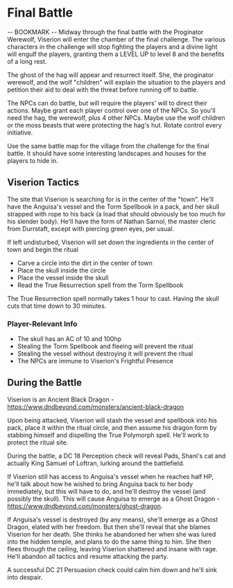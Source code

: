 # Final Battle
-- BOOKMARK --
Midway through the final battle with the Proginator Werewolf, Viserion will enter the chamber of the final challenge. The various characters in the challenge will stop fighting the players and a divine light will engulf the players, granting them a LEVEL UP to level 8 and the benefits of a long rest.

The ghost of the hag will appear and resurrect itself. She, the proginator werewolf, and the wolf "children" will explain the situation to the players and petition their aid to deal with the threat before running off to battle.

The NPCs can do battle, but will require the players' will to direct their actions. Maybe grant each player control over one of the NPCs. So you'll need the hag, the werewolf, plus 4 other NPCs. Maybe use the wolf children or the moss beasts that were protecting the hag's hut. Rotate control every initiative.

Use the same battle map for the village from the challenge for the final battle. It should have some interesting landscapes and houses for the players to hide in.

## Viserion Tactics
The site that Viserion is searching for is in the center of the "town". He'll have the Anguisa's vessel and the Torm Spellbook in a pack, and her skull strapped with rope to his back (a load that should obviously be too much for his slender body). He'll have the form of Nathan Sarnol, the master cleric from Durrstaft, except with piercing green eyes, per usual.

If left undisturbed, Viserion will set down the ingredients in the center of town and begin the ritual
* Carve a circle into the dirt in the center of town
* Place the skull inside the circle
* Place the vessel inside the skull
* Read the True Resurrection spell from the Torm Spellbook

The True Resurrection spell normally takes 1 hour to cast. Having the skull cuts that time down to 30 minutes.

### Player-Relevant Info
* The skull has an AC of 10 and 100hp
* Stealing the Torm Spellbook and fleeing will prevent the ritual
* Stealing the vessel without destroying it will prevent the ritual
* The NPCs are immune to Viserion's Frightful Presence

## During the Battle
Viserion is an Ancient Black Dragon - https://www.dndbeyond.com/monsters/ancient-black-dragon

Upon being attacked, Viserion will stash the vessel and spellbook into his pack, place it within the ritual circle, and then assume his dragon form by stabbing himself and dispelling the True Polymorph spell. He'll work to protect the ritual site.

During the battle, a DC 18 Perception check will reveal Pads, Shani's cat and actually King Samuel of Loftran, lurking around the battlefield.

If Viserion still has access to Anguisa's vessel when he reaches half HP, he'll talk about how he wished to bring Anguisa back to her body immediately, but this will have to do, and he'll destroy the vessel (and possibly the skull). This will cause Anguisa to emerge as a Ghost Dragon - https://www.dndbeyond.com/monsters/ghost-dragon.

If Anguisa's vessel is destroyed (by any means), she'll emerge as a Ghost Dragon, elated with her freedom. But then she'll reveal that she blames Viserion for her death. She thinks he abandoned her when she was lured into the hidden temple, and plans to do the same thing to him. She then flees through the ceiling, leaving Viserion shattered and insane with rage. He'll abandon all tactics and resume attacking the party.

A successful DC 21 Persuasion check could calm him down and he'll sink into despair.
